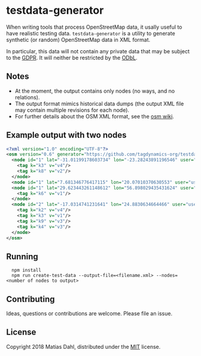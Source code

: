 # testdata-generator

When writing tools that process OpenStreetMap data, it usally useful to
have realistic testing data. `testdata-generator` is a utility to
generate synthetic (or random) OpenStreetMap data in XML format.

In particular, this data will not contain any private data that may be subject
to the [GDPR](https://gdpr-info.eu/). It will neither be restricted
by the [ODbL](https://www.openstreetmap.org/copyright).

## Notes

 - At the moment, the output contains only nodes (no ways, and no relations).
 - The output format mimics historical data dumps (the output XML file may contain multiple revisions for each node).
 - For further details about the OSM XML format, see the [osm wiki](https://wiki.openstreetmap.org/wiki/OSM_XML).

## Example output with two nodes

```xml
<?xml version="1.0" encoding="UTF-8"?>
<osm version="0.6" generator="https://github.com/tagdynamics-org/testdata-generator">
  <node id="1" lat="-31.01199178603734" lon="-23.28243891196546" user="user:877190" uid="877190" visible="true" version="1" timestamp="2014-02-17T05:26:31.000Z" changeset="1874" >
    <tag k="k3" v="v4"/>
    <tag k="k8" v="v2"/>
  </node>
  <node id="1" lat="7.681346776417115" lon="20.07010370630553" user="user:528535" uid="528535" visible="false" version="2" timestamp="2014-03-20T15:37:41.000Z" changeset="1213" />
  <node id="1" lat="29.623443261148612" lon="56.898029435431624" user="user:249698" uid="249698" visible="true" version="3" timestamp="2014-04-18T03:32:03.000Z" changeset="940" >
    <tag k="k6" v="v1"/>
  </node>
  <node id="2" lat="-17.0314741231641" lon="24.8830634664466" user="user:965015" uid="965015" visible="true" version="1" timestamp="2011-08-27T18:08:58.000Z" changeset="1470" >
    <tag k="k2" v="v4"/>
    <tag k="k3" v="v1"/>
    <tag k="k9" v="v3"/>
    <tag k="k4" v="v3"/>
  </node>
</osm>
```

## Running

```
  npm install
  npm run create-test-data --output-file=<filename.xml> --nodes=<number of nodes to output>
```

## Contributing

Ideas, questions or contributions are welcome. Please file an issue.

## License

Copyright 2018 Matias Dahl, distributed under the [MIT](LICENSE.md) license.
